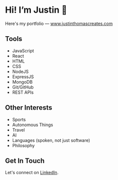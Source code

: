 # Hi! I’m Justin 👋

Here's my portfolio — www.justinthomascreates.com

## Tools

- JavaScript
- React
- HTML
- CSS
- NodeJS
- ExpressJS
- MongoDB
- Git/GitHub
- REST APIs

## Other Interests

- Sports
- Autonomous Things
- Travel
- AI
- Languages (spoken, not just software)
- Philosophy

## Get In Touch

Let's connect on [LinkedIn](https://www.linkedin.com/in/justin-thomas-9b4237b9/).

<!---
justinshane13/justinshane13 is a ✨ special ✨ repository because its `README.md` (this file) appears on your GitHub profile.
You can click the Preview link to take a look at your changes.
--->
